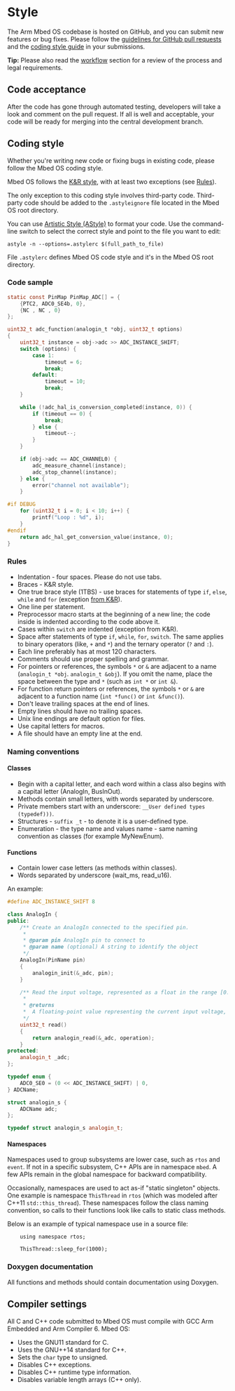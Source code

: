 # Style

The Arm Mbed OS codebase is hosted on GitHub, and you can submit new features or bug fixes. Please follow the [guidelines for GitHub pull requests](../contributing/workflow.html#guidelines-for-github-pull-requests) and the [coding style guide](#coding-style) in your submissions.

<span class="tips">**Tip:** Please also read the [workflow](../contributing/workflow.html) section for a review of the process and legal requirements.</span>

## Code acceptance

After the code has gone through automated testing, developers will take a look and comment on the pull request. If all is well and acceptable, your code will be ready for merging into the central development branch.

## Coding style

Whether you're writing new code or fixing bugs in existing code, please follow the Mbed OS coding style.

Mbed OS follows the [K&R style](https://en.wikipedia.org/wiki/Indent_style#K.26R_style), with at least two exceptions (see [Rules](#rules)).

The only exception to this coding style involves third-party code. Third-party code should be added to the `.astyleignore` file located in the Mbed OS root directory.

You can use [Artistic Style (AStyle)](http://sourceforge.net/projects/astyle/files/) to format your code. Use the command-line switch to select the correct style and point to the file you want to edit:

```
astyle -n --options=.astylerc $(full_path_to_file)
```

File `.astylerc` defines Mbed OS code style and it's in the Mbed OS root directory.

### Code sample

```c TODO
static const PinMap PinMap_ADC[] = {
    {PTC2, ADC0_SE4b, 0},
    {NC , NC , 0}
};

uint32_t adc_function(analogin_t *obj, uint32_t options)
{
    uint32_t instance = obj->adc >> ADC_INSTANCE_SHIFT;
    switch (options) {
        case 1:
            timeout = 6;
            break;
        default:
            timeout = 10;
            break;
    }

    while (!adc_hal_is_conversion_completed(instance, 0)) {
        if (timeout == 0) {
            break;
        } else {
            timeout--;
        }
    }

    if (obj->adc == ADC_CHANNEL0) {
        adc_measure_channel(instance);
        adc_stop_channel(instance);
    } else {
        error("channel not available");
    }

#if DEBUG
    for (uint32_t i = 0; i < 10; i++) {
        printf("Loop : %d", i);
    }
#endif
    return adc_hal_get_conversion_value(instance, 0);
}
```

### Rules

- Indentation - four spaces. Please do not use tabs.
- Braces - K&R style.
- One true brace style (1TBS) - use braces for statements of type `if`, `else`, `while` and `for` (exception [from K&R](http://en.wikipedia.org/wiki/Indent_style#Variant:_1TBS)).
- One line per statement.
- Preprocessor macro starts at the beginning of a new line; the code inside is indented according to the code above it.
- Cases within `switch` are indented (exception from K&R).
- Space after statements of type `if`, `while`, `for`, `switch`. The same applies to binary operators (like, `+` and `*`) and the ternary operator (`?` and `:`).
- Each line preferably has at most 120 characters.
- Comments should use proper spelling and grammar.
- For pointers or references, the symbols `*` or `&` are adjacent to a name (`analogin_t *obj`. `analogin_t &obj`). If you omit the name, place the space between the type and `*` (such as `int *` or `int &`).
- For function return pointers or references, the symbols `*` or `&` are adjacent to a function name (`int *func()` or `int &func()`).
- Don't leave trailing spaces at the end of lines.
- Empty lines should have no trailing spaces.
- Unix line endings are default option for files.
- Use capital letters for macros.
- A file should have an empty line at the end.

### Naming conventions

#### Classes

- Begin with a capital letter, and each word within a class also begins with a capital letter (AnalogIn, BusInOut).
- Methods contain small letters, with words separated by underscore.
- Private members start with an underscore: ``__User defined types (typedef)))``.
- Structures - `suffix _t` - to denote it is a user-defined type.
- Enumeration - the type name and values name - same naming convention as classes (for example MyNewEnum).

#### Functions

- Contain lower case letters (as methods within classes).
- Words separated by underscore (wait_ms, read_u16).

An example:

```cPP TODO
#define ADC_INSTANCE_SHIFT 8

class AnalogIn {
public:
    /** Create an AnalogIn connected to the specified pin.
     *
     * @param pin AnalogIn pin to connect to
     * @param name (optional) A string to identify the object
     */
    AnalogIn(PinName pin)
    {
        analogin_init(&_adc, pin);
    }

    /** Read the input voltage, represented as a float in the range [0.0, 1.0].
     *
     * @returns
     * 	A floating-point value representing the current input voltage, measured as a percentage
     */
    uint32_t read()
    {
        return analogin_read(&_adc, operation);
    }
protected:
    analogin_t _adc;
};

typedef enum {
    ADC0_SE0 = (0 << ADC_INSTANCE_SHIFT) | 0,
} ADCName;

struct analogin_s {
    ADCName adc;
};

typedef struct analogin_s analogin_t;
```

#### Namespaces

Namespaces used to group subsystems are lower case, such as `rtos` and `event`. If not in a specific subsystem, C++ APIs are in namespace `mbed`. A few APIs remain in the global namespace for backward compatibility.

Occasionally, namespaces are used to act as-if "static singleton" objects. One example is namespace `ThisThread` in `rtos` (which was modeled after C++11 `std::this_thread`). These namespaces follow the class naming convention, so calls to their functions look like calls to static class methods.

Below is an example of typical namespace use in a source file:

```
    using namespace rtos;

    ThisThread::sleep_for(1000);

```

### Doxygen documentation

All functions and methods should contain documentation using Doxygen.

## Compiler settings

All C and C++ code submitted to Mbed OS must compile with GCC Arm Embedded and Arm Compiler 6. Mbed OS:

- Uses the GNU11 standard for C.
- Uses the GNU++14 standard for C++.
- Sets the `char` type to unsigned.
- Disables C++ exceptions.
- Disables C++ runtime type information.
- Disables variable length arrays (C++ only).
